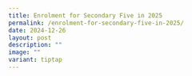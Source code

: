 ```yaml
---
title: Enrolment for Secondary Five in 2025
permalink: /enrolment-for-secondary-five-in-2025/
date: 2024-12-26
layout: post
description: ""
image: ""
variant: tiptap
---
```

